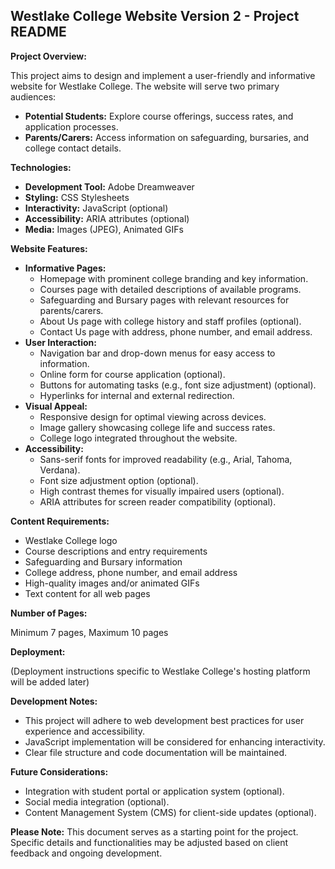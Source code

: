 ## Westlake College Website Version 2 - Project README

**Project Overview:**

This project aims to design and implement a user-friendly and informative website for Westlake College. The website will serve two primary audiences:

* **Potential Students:** Explore course offerings, success rates, and application processes.
* **Parents/Carers:** Access information on safeguarding, bursaries, and college contact details.

**Technologies:**

* **Development Tool:** Adobe Dreamweaver
* **Styling:** CSS Stylesheets
* **Interactivity:** JavaScript (optional)
* **Accessibility:** ARIA attributes (optional)
* **Media:** Images (JPEG), Animated GIFs

**Website Features:**

* **Informative Pages:**
    * Homepage with prominent college branding and key information.
    * Courses page with detailed descriptions of available programs.
    * Safeguarding and Bursary pages with relevant resources for parents/carers.
    * About Us page with college history and staff profiles (optional).
    * Contact Us page with address, phone number, and email address.
* **User Interaction:**
    * Navigation bar and drop-down menus for easy access to information.
    * Online form for course application (optional).
    * Buttons for automating tasks (e.g., font size adjustment) (optional).
    * Hyperlinks for internal and external redirection.
* **Visual Appeal:**
    * Responsive design for optimal viewing across devices.
    * Image gallery showcasing college life and success rates.
    * College logo integrated throughout the website.
* **Accessibility:**
    * Sans-serif fonts for improved readability (e.g., Arial, Tahoma, Verdana).
    * Font size adjustment option (optional).
    * High contrast themes for visually impaired users (optional).
    * ARIA attributes for screen reader compatibility (optional).

**Content Requirements:**

* Westlake College logo
* Course descriptions and entry requirements
* Safeguarding and Bursary information
* College address, phone number, and email address
* High-quality images and/or animated GIFs
* Text content for all web pages

**Number of Pages:**

Minimum 7 pages, Maximum 10 pages

**Deployment:**

(Deployment instructions specific to Westlake College's hosting platform will be added later)

**Development Notes:**

* This project will adhere to web development best practices for user experience and accessibility.
* JavaScript implementation will be considered for enhancing interactivity.
* Clear file structure and code documentation will be maintained.

**Future Considerations:**

* Integration with student portal or application system (optional).
* Social media integration (optional).
*  Content Management System (CMS) for client-side updates (optional).

**Please Note:** This document serves as a starting point for the project. Specific details and functionalities may be adjusted based on client feedback and ongoing development.
